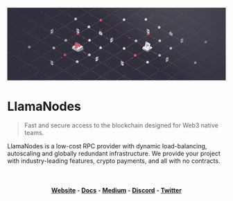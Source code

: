 <p align="center">
  <a href="https://llamanodes.com">
    <img src="https://raw.githubusercontent.com/llamanodes/.github/main/profile/banner.png" alt="LlamaNodes Banner">
  </a>
</p>

# LlamaNodes

> Fast and secure access to the blockchain designed for Web3 native teams.

LlamaNodes is a low-cost RPC provider with dynamic load-balancing, autoscaling and globally redundant infrastructure. We provide your project with industry-leading features, crypto payments, and all with no contracts.

<br>
<h4 align="center">
  <a href="https://llamanodes.com">Website</a> ⁃
  <a href="https://llamanodes.notion.site/LlamaNodes-7c1ba02f174b45d1adff219b543c277f">Docs</a> ⁃
  <a href="https://medium.com/llamanodes">Medium</a> ⁃
  <a href="https://discord.llamanodes.com">Discord</a> ⁃
  <a href="https://twitter.com/LlamaNodes">Twitter</a>
</h4>
<br>

